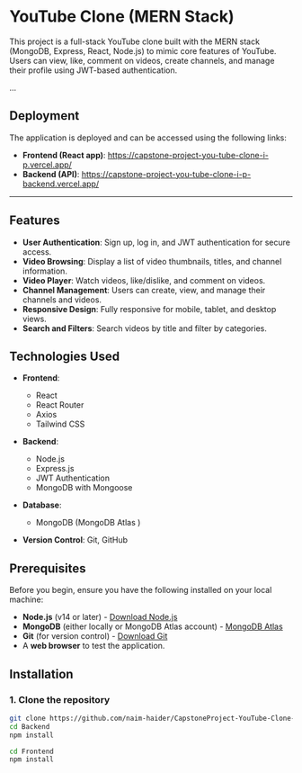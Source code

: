 # YouTube Clone (MERN Stack)

This project is a full-stack YouTube clone built with the MERN stack (MongoDB, Express, React, Node.js) to mimic core features of YouTube. Users can view, like, comment on videos, create channels, and manage their profile using JWT-based authentication.

...

## Deployment

The application is deployed and can be accessed using the following links:

- **Frontend (React app)**: https://capstone-project-you-tube-clone-i-p.vercel.app/
- **Backend (API)**: https://capstone-project-you-tube-clone-i-p-backend.vercel.app/

---

## Features

- **User Authentication**: Sign up, log in, and JWT authentication for secure access.
- **Video Browsing**: Display a list of video thumbnails, titles, and channel information.
- **Video Player**: Watch videos, like/dislike, and comment on videos.
- **Channel Management**: Users can create, view, and manage their channels and videos.
- **Responsive Design**: Fully responsive for mobile, tablet, and desktop views.
- **Search and Filters**: Search videos by title and filter by categories.

## Technologies Used

- **Frontend**:
  - React
  - React Router
  - Axios
  - Tailwind CSS
- **Backend**:

  - Node.js
  - Express.js
  - JWT Authentication
  - MongoDB with Mongoose

- **Database**:

  - MongoDB (MongoDB Atlas )

- **Version Control**: Git, GitHub

## Prerequisites

Before you begin, ensure you have the following installed on your local machine:

- **Node.js** (v14 or later) - [Download Node.js](https://nodejs.org/)
- **MongoDB** (either locally or MongoDB Atlas account) - [MongoDB Atlas](https://www.mongodb.com/cloud/atlas)
- **Git** (for version control) - [Download Git](https://git-scm.com/)
- A **web browser** to test the application.

## Installation

### 1. Clone the repository

```bash
git clone https://github.com/naim-haider/CapstoneProject-YouTube-Clone-I.P.
cd Backend
npm install

cd Frontend
npm install
```
